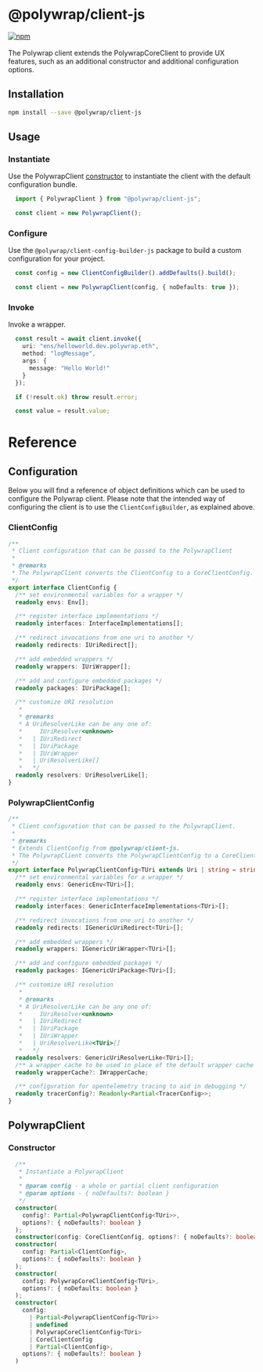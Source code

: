 # @polywrap/client-js
<a href="https://www.npmjs.com/package/@polywrap/client-js" target="_blank" rel="noopener noreferrer">
<img src="https://img.shields.io/npm/v/@polywrap/client-js.svg" alt="npm"/>
</a>

<br/>
<br/>
The Polywrap client extends the PolywrapCoreClient to provide UX features, such as an additional constructor and additional configuration options.

## Installation

```bash
npm install --save @polywrap/client-js
```

## Usage

### Instantiate

Use the PolywrapClient [constructor](#constructor) to instantiate the client with the default configuration bundle.

```ts
  import { PolywrapClient } from "@polywrap/client-js";

  const client = new PolywrapClient();
```

### Configure

Use the `@polywrap/client-config-builder-js` package to build a custom configuration for your project.

```ts
  const config = new ClientConfigBuilder().addDefaults().build();

  const client = new PolywrapClient(config, { noDefaults: true });
```

### Invoke

Invoke a wrapper.

```ts
  const result = await client.invoke({
    uri: "ens/helloworld.dev.polywrap.eth",
    method: "logMessage",
    args: {
      message: "Hello World!"
    }
  });

  if (!result.ok) throw result.error;

  const value = result.value;
```

# Reference

## Configuration

Below you will find a reference of object definitions which can be used to configure the Polywrap client. Please note that the intended way of configuring the client is to use the `ClientConfigBuilder`, as explained above.

### ClientConfig
```ts
/**
 * Client configuration that can be passed to the PolywrapClient
 *
 * @remarks
 * The PolywrapClient converts the ClientConfig to a CoreClientConfig.
 */
export interface ClientConfig {
  /** set environmental variables for a wrapper */
  readonly envs: Env[];

  /** register interface implementations */
  readonly interfaces: InterfaceImplementations[];

  /** redirect invocations from one uri to another */
  readonly redirects: IUriRedirect[];

  /** add embedded wrappers */
  readonly wrappers: IUriWrapper[];

  /** add and configure embedded packages */
  readonly packages: IUriPackage[];

  /** customize URI resolution
   *
   * @remarks
   * A UriResolverLike can be any one of:
   *     IUriResolver<unknown>
   *   | IUriRedirect
   *   | IUriPackage
   *   | IUriWrapper
   *   | UriResolverLike[]
   *   */
  readonly resolvers: UriResolverLike[];
}
```

### PolywrapClientConfig
```ts
/**
 * Client configuration that can be passed to the PolywrapClient.
 *
 * @remarks
 * Extends ClientConfig from @polywrap/client-js.
 * The PolywrapClient converts the PolywrapClientConfig to a CoreClientConfig.
 */
export interface PolywrapClientConfig<TUri extends Uri | string = string> {
  /** set environmental variables for a wrapper */
  readonly envs: GenericEnv<TUri>[];

  /** register interface implementations */
  readonly interfaces: GenericInterfaceImplementations<TUri>[];

  /** redirect invocations from one uri to another */
  readonly redirects: IGenericUriRedirect<TUri>[];

  /** add embedded wrappers */
  readonly wrappers: IGenericUriWrapper<TUri>[];

  /** add and configure embedded packages */
  readonly packages: IGenericUriPackage<TUri>[];

  /** customize URI resolution
   *
   * @remarks
   * A UriResolverLike can be any one of:
   *     IUriResolver<unknown>
   *   | IUriRedirect
   *   | IUriPackage
   *   | IUriWrapper
   *   | UriResolverLike<TUri>[]
   *   */
  readonly resolvers: GenericUriResolverLike<TUri>[];
  /** a wrapper cache to be used in place of the default wrapper cache */
  readonly wrapperCache?: IWrapperCache;

  /** configuration for opentelemetry tracing to aid in debugging */
  readonly tracerConfig?: Readonly<Partial<TracerConfig>>;
}
```

## PolywrapClient

### Constructor
```ts
  /**
   * Instantiate a PolywrapClient
   *
   * @param config - a whole or partial client configuration
   * @param options - { noDefaults?: boolean }
   */
  constructor(
    config?: Partial<PolywrapClientConfig<TUri>>,
    options?: { noDefaults?: boolean }
  );
  constructor(config: CoreClientConfig, options?: { noDefaults?: boolean });
  constructor(
    config: Partial<ClientConfig>,
    options?: { noDefaults?: boolean }
  );
  constructor(
    config: PolywrapCoreClientConfig<TUri>,
    options?: { noDefaults: boolean }
  );
  constructor(
    config:
      | Partial<PolywrapClientConfig<TUri>>
      | undefined
      | PolywrapCoreClientConfig<TUri>
      | CoreClientConfig
      | Partial<ClientConfig>,
    options?: { noDefaults?: boolean }
  ) 
```